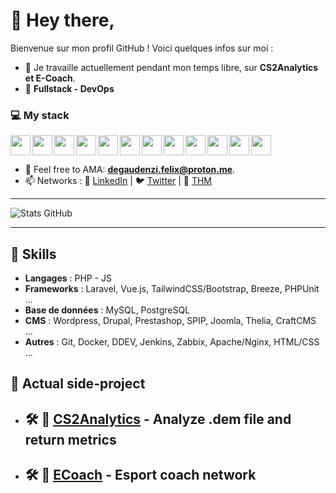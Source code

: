 # 👋 Hey there,

Bienvenue sur mon profil GitHub ! Voici quelques infos sur moi :
- 🔭 Je travaille actuellement pendant mon temps libre, sur **CS2Analytics et E-Coach**.
- 🌱 **Fullstack - DevOps**

### :computer: My stack

<img align="left" src="https://cdn.jsdelivr.net/gh/devicons/devicon@latest/icons/php/php-original.svg" width="32px" height="32px"/>

<img align="left" src="https://cdn.jsdelivr.net/gh/devicons/devicon@latest/icons/javascript/javascript-original.svg" width="32px" height="32px"/>

<img align="left" src="https://cdn.jsdelivr.net/gh/devicons/devicon@latest/icons/laravel/laravel-original.svg" width="32px" height="32px"/>

<img align="left" src="https://cdn.jsdelivr.net/gh/devicons/devicon@latest/icons/vuejs/vuejs-original.svg" width="32px" height="32px"/>


<img align="left" src="https://cdn.jsdelivr.net/gh/devicons/devicon@latest/icons/gitlab/gitlab-original.svg" width="32px" height="32px"/>

<img align="left" src="https://cdn.jsdelivr.net/gh/devicons/devicon@latest/icons/docker/docker-original.svg" width="32px" height="32px"/>

<img align="left" src="https://cdn.jsdelivr.net/gh/devicons/devicon@latest/icons/jenkins/jenkins-original.svg" width="32px" height="32px"/>

<img align="left" src="https://cdn.jsdelivr.net/gh/devicons/devicon@latest/icons/vscode/vscode-original.svg" width="32px" height="32px"/>

<img src="https://cdn.jsdelivr.net/gh/devicons/devicon@latest/icons/mysql/mysql-original-wordmark.svg" width="32px" height="32px"/>

<img align="left" src="https://upload.wikimedia.org/wikipedia/commons/4/4b/Zabbix_logo.svg" width="32px" height="32px"/>

<img align="left" src="https://cdn.jsdelivr.net/gh/devicons/devicon@latest/icons/nginx/nginx-original.svg" width="32px" height="32px"/>

<img align="left" src="https://cdn.jsdelivr.net/gh/devicons/devicon@latest/icons/apache/apache-original.svg" width="32px" height="32px"/>


- 💬 Feel free to AMA: **[degaudenzi.felix@proton.me](mailto:degaudenzi.felix@proton.me)**.
- 📫 Networks : 💼  [LinkedIn](www.linkedin.com/in/felix-de-gaudenzi)  | 🐦 [Twitter](https://twitter.com/ton-twitter)  | 🚀 [THM](https://tryhackme.com/p/FelixDeg) 

---

![Stats GitHub](https://github-readme-stats.vercel.app/api?username=feixeth&show_icons=true&theme=dark)

---

## 🔧 Skills  
- **Langages** : PHP - JS 
- **Frameworks** : Laravel, Vue.js, TailwindCSS/Bootstrap, Breeze, PHPUnit ...  
- **Base de données** : MySQL, PostgreSQL
- **CMS** : Wordpress, Drupal, Prestashop, SPIP, Joomla, Thelia, CraftCMS ...
- **Autres** : Git, Docker, DDEV, Jenkins, Zabbix, Apache/Nginx, HTML/CSS ...

## 📂 Actual side-project  
- ## 🛠️ 🔹 [CS2Analytics](https://github.com/ton-pseudo/projet-1) - Analyze .dem file and return metrics

- ## 🛠️ 🔹  [ECoach](https://github.com/ton-pseudo/projet-2) - Esport coach network

